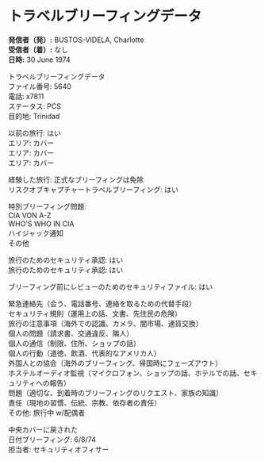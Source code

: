 # トラベルブリーフィングデータ

**発信者（発）:** BUSTOS-VIDELA, Charlotte  
**受信者（着）:** なし  
**日時:** 30 June 1974  

トラベルブリーフィングデータ  
ファイル番号: 5640  
電話: x7811  
ステータス: PCS  
目的地: Trinidad  

以前の旅行: はい  
エリア: カバー  
エリア: カバー  
エリア: カバー  

経験した旅行: 正式なブリーフィングは免除  
リスクオブキャプチャートラベルブリーフィング: はい  

特別ブリーフィング問題:  
CIA VON A-Z  
WHO'S WHO IN CIA  
ハイジャック通知  
その他  

旅行のためのセキュリティ承認: はい  
旅行のためのセキュリティ承認: はい  

ブリーフィング前にレビューのためのセキュリティファイル: はい  

緊急連絡先（会う、電話番号、連絡を取るための代替手段）  
セキュリティ規則（運用上の話、文書、先住民の危険）  
旅行の注意事項（海外での認識、カメラ、闇市場、通貨交換）  
個人の問題（請求書、交通違反、隣人）  
個人の通信（制限、住所、ショップの話）  
個人の行動（道徳、飲酒、代表的なアメリカ人）  
外国人との協会（海外のブリーフィング、帰国時にフェーズアウト）  
ホステルオーディオ監視（マイクロフォン、ショップの話、ホテルでの話、セキュリティへの報告）  
問題（適切な、到着時のブリーフィングのリクエスト、家族の知識）  
責任（現地の習慣、伝統、宗教、依存者の責任）  
その他: 旅行中 w/配偶者  

中央カバーに戻された  
日付ブリーフィング: 6/8/74  
担当者: セキュリティオフィサー  